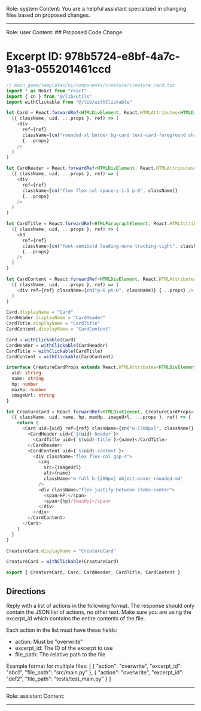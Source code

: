 Role: system
Content: You are a helpful assistant specialized in changing files based on proposed changes.
__________________
Role: user
Content: ## Proposed Code Change
# Excerpt ID: 978b5724-e8bf-4a7c-91a3-055201461ccd
```typescript
// main_game/templates/ui/components/creature/creature_card.tsx
import * as React from "react"
import { cn } from "@/lib/utils"
import withClickable from "@/lib/withClickable"

let Card = React.forwardRef<HTMLDivElement, React.HTMLAttributes<HTMLDivElement> & {uid: string}>(
  ({ className, uid, ...props }, ref) => (
    <div
      ref={ref}
      className={cn("rounded-xl border bg-card text-card-foreground shadow", className)}
      {...props}
    />
  )
)

let CardHeader = React.forwardRef<HTMLDivElement, React.HTMLAttributes<HTMLDivElement> & {uid: string}>(
  ({ className, uid, ...props }, ref) => (
    <div
      ref={ref}
      className={cn("flex flex-col space-y-1.5 p-6", className)}
      {...props}
    />
  )
)

let CardTitle = React.forwardRef<HTMLParagraphElement, React.HTMLAttributes<HTMLHeadingElement> & {uid: string}>(
  ({ className, uid, ...props }, ref) => (
    <h3
      ref={ref}
      className={cn("font-semibold leading-none tracking-tight", className)}
      {...props}
    />
  )
)

let CardContent = React.forwardRef<HTMLDivElement, React.HTMLAttributes<HTMLDivElement> & {uid: string}>(
  ({ className, uid, ...props }, ref) => (
    <div ref={ref} className={cn("p-6 pt-0", className)} {...props} />
  )
)

Card.displayName = "Card"
CardHeader.displayName = "CardHeader"
CardTitle.displayName = "CardTitle"
CardContent.displayName = "CardContent"

Card = withClickable(Card)
CardHeader = withClickable(CardHeader)
CardTitle = withClickable(CardTitle)
CardContent = withClickable(CardContent)

interface CreatureCardProps extends React.HTMLAttributes<HTMLDivElement> {
  uid: string
  name: string
  hp: number
  maxHp: number
  imageUrl: string
}

let CreatureCard = React.forwardRef<HTMLDivElement, CreatureCardProps>(
  ({ className, uid, name, hp, maxHp, imageUrl, ...props }, ref) => {
    return (
      <Card uid={uid} ref={ref} className={cn("w-[300px]", className)} {...props}>
        <CardHeader uid={`${uid}-header`}>
          <CardTitle uid={`${uid}-title`}>{name}</CardTitle>
        </CardHeader>
        <CardContent uid={`${uid}-content`}>
          <div className="flex flex-col gap-4">
            <img 
              src={imageUrl}
              alt={name}
              className="w-full h-[200px] object-cover rounded-md"
            />
            <div className="flex justify-between items-center">
              <span>HP:</span>
              <span>{hp}/{maxHp}</span>
            </div>
          </div>
        </CardContent>
      </Card>
    )
  }
)

CreatureCard.displayName = "CreatureCard"

CreatureCard = withClickable(CreatureCard)

export { CreatureCard, Card, CardHeader, CardTitle, CardContent }
```

## Directions
Reply with a list of actions in the following format. The response should only contain the JSON list of actions, no other text.
Make sure you are using the excerpt_id which contains the entire contents of the file.

Each action in the list must have these fields:
- action: Must be "overwrite"
- excerpt_id: The ID of the excerpt to use
- file_path: The relative path to the file

Example format for multiple files:
[
    {
        "action": "overwrite",
        "excerpt_id": "abc1",
        "file_path": "src/main.py"
    },
    {
        "action": "overwrite",
        "excerpt_id": "def2",
        "file_path": "tests/test_main.py"
    }
]
__________________
Role: assistant
Content: 
__________________
